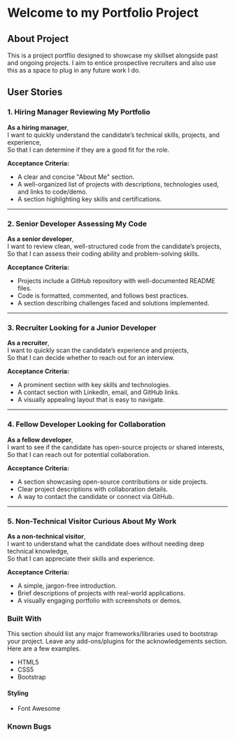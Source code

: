 # Welcome to my Portfolio Project

## About Project

This is a project portflio designed to showcase my skillset alongside past and ongoing projects. I aim to entice prospective recruiters and also use this as a space to plug in any future work I do.


## User Stories

### 1. Hiring Manager Reviewing My Portfolio

**As a hiring manager**,  
I want to quickly understand the candidate’s technical skills, projects, and experience,  
So that I can determine if they are a good fit for the role.

**Acceptance Criteria:**
- A clear and concise "About Me" section.
- A well-organized list of projects with descriptions, technologies used, and links to code/demo.
- A section highlighting key skills and certifications.

---

### 2. Senior Developer Assessing My Code

**As a senior developer**,  
I want to review clean, well-structured code from the candidate’s projects,  
So that I can assess their coding ability and problem-solving skills.

**Acceptance Criteria:**
- Projects include a GitHub repository with well-documented README files.
- Code is formatted, commented, and follows best practices.
- A section describing challenges faced and solutions implemented.

---

### 3. Recruiter Looking for a Junior Developer

**As a recruiter**,  
I want to quickly scan the candidate’s experience and projects,  
So that I can decide whether to reach out for an interview.

**Acceptance Criteria:**
- A prominent section with key skills and technologies.
- A contact section with LinkedIn, email, and GitHub links.
- A visually appealing layout that is easy to navigate.

---

### 4. Fellow Developer Looking for Collaboration

**As a fellow developer**,  
I want to see if the candidate has open-source projects or shared interests,  
So that I can reach out for potential collaboration.

**Acceptance Criteria:**
- A section showcasing open-source contributions or side projects.
- Clear project descriptions with collaboration details.
- A way to contact the candidate or connect via GitHub.

---

### 5. Non-Technical Visitor Curious About My Work

**As a non-technical visitor**,  
I want to understand what the candidate does without needing deep technical knowledge,  
So that I can appreciate their skills and experience.

**Acceptance Criteria:**
- A simple, jargon-free introduction.
- Brief descriptions of projects with real-world applications.
- A visually engaging portfolio with screenshots or demos.



### Built With

This section should list any major frameworks/libraries used to bootstrap your project. Leave any add-ons/plugins for the acknowledgements section. Here are a few examples.

* HTML5
* CSS5
* Bootstrap

#### Styling

* Font Awesome


### Known Bugs

